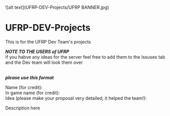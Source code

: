 ![alt text](UFRP-DEV-Projects/UFRP BANNER.jpg)
# UFRP-DEV-Projects
This is for the UFRP Dev Team's projects


***NOTE TO THE USERS of UFRP***
<br>if you habve any ideas for the server feel free to add them to the Issuses tab and the Dev team will look them over

<br>***please use this format***


Name (for credit):
<br>In game name (for credit):
<br>Idea (please make your proposal very detailed, it helped the team!):
<br><p>Description here</p>
